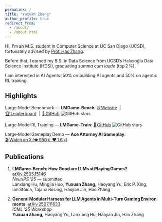 ```yaml
---
permalink: /
title: "Yuxuan Zhang"
author_profile: true
redirect_from: 
  - /about/
  - /about.html
---
```


Hi, I'm an M.S. student in Computer Science at UC San Diego (UCSD), fortunately advised by [Prof. Hao Zhang](https://cseweb.ucsd.edu/~haozhang/). 

Before that, I earned my B.S. in Data Science from UCSD’s Halıcıoğlu Data Science Institute (HDSI), graduating *summa cum laude* (top 2 %).

I am interested in AI Agents: 50% on building AI agents and 50% on agentic RL training.


## Highlights

Large‑Model Benchmark — **LMGame‑Bench**: [🌐 Website](https://lmgame.org) | [🏆 Leaderboard](https://huggingface.co/spaces/lmgame/lmgame_bench) | [📂 GitHub](https://github.com/lmgame-org/GamingAgent) ![GitHub stars](https://img.shields.io/github/stars/lmgame-org/GamingAgent?style=social)

Large‑Model RL Training — **LMGame‑Train**: [📂 GitHub](https://github.com/mignonjia/lmgame_train_reorg) ![GitHub stars](https://img.shields.io/github/stars/mignonjia/lmgame_train_reorg?style=social)

Large‑Model Gameplay Demo — **Ace Attorney AI Gameplay**:  [🎬 Watch on X (👁️ 950 k ❤️ 1.6 k)](https://x.com/haoailab/status/1912231343372812508)



## Publications  

1. **LMGame‑Bench: How Good are LLMs at Playing Games?** [arXiv 2505.15146](https://arxiv.org/abs/2505.15146)  
   *NeurIPS ’25* — submitted  
   Lanxiang Hu, Mingjia Huo, **Yuxuan Zhang**, Haoyang Yu, Eric P. Xing, Ion Stoica, Tajana Rosing, Haojian Jin, Hao Zhang  

2. **General Modular Harness for LLM Agents in Multi‑Turn Gaming Environments** [arXiv 2507.11633](https://arxiv.org/abs/2507.11633)  
   *ICML ’25 Workshop*  
   **Yuxuan Zhang**, Haoyang Yu, Lanxiang Hu, Haojian Jin, Hao Zhang


